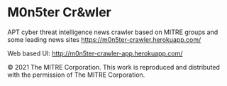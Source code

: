 # M0n5ter Cr&wler
APT cyber threat intelligence news crawler
based on MITRE groups and some leading news sites
https://m0n5ter-crawler.herokuapp.com/

Web based UI: http://m0n5ter-crawler-app.herokuapp.com/

© 2021 The MITRE Corporation. This work is reproduced and distributed with the permission of The MITRE Corporation.
